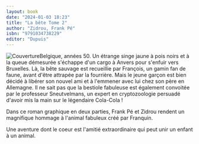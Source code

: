 ```yaml
---
layout: book
date: "2024-01-03 18:23"
title: "La bête Tome 2"
author: "Zidrou, Frank Pé"
isbn: "9791034738229"
editor: "Dupuis"
---
```

![Couverture](/img/9791034738229.jpeg)Belgique, années 50. Un étrange singe jaune à pois noirs et à la queue démesurée s'échappe d'un cargo à Anvers pour s'enfuir vers Bruxelles. Là, la bête sauvage est recueillie par François, un gamin fan de faune, avant d'être attrapée par la fourrière. Mais le jeune garçon est bien décidé à libérer son nouvel ami et à l'emmener avec lui chez son père en Allemagne. Il ne sait pas que la bestiole fabuleuse est également convoitée par le professeur Sneutvelmans, un expert en cryptozoologie persuadé d'avoir mis la main sur le légendaire Cola-Cola !

Dans ce roman graphique en deux parties, Frank Pé et Zidrou rendent un magnifique hommage à l'animal fabuleux créé par Franquin.

Une aventure dont le coeur est l'amitié extraordinaire qui peut unir un enfant à un animal.